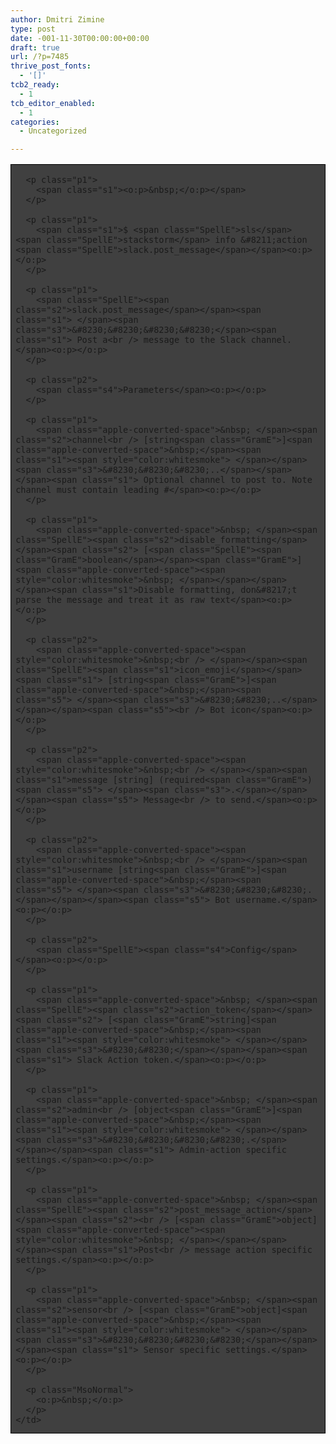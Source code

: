 ```yaml
---
author: Dmitri Zimine
type: post
date: -001-11-30T00:00:00+00:00
draft: true
url: /?p=7485
thrive_post_fonts:
  - '[]'
tcb2_ready:
  - 1
tcb_editor_enabled:
  - 1
categories:
  - Uncategorized

---
```

<table class="MsoTableGrid" border="1" cellspacing="0" cellpadding="0" style="border-collapse:collapse;border:none;mso-border-alt:solid windowtext .5pt;
 mso-yfti-tbllook:1184;mso-padding-alt:0in 5.4pt 0in 5.4pt">
  </p> <tr style="mso-yfti-irow:0;mso-yfti-firstrow:yes;mso-yfti-lastrow:yes">
    <td width="468" valign="top" style="width:467.5pt;border:solid windowtext 1.0pt;
  mso-border-alt:solid windowtext .5pt;background:#404040;mso-background-themecolor:
  text1;mso-background-themetint:191;padding:0in 5.4pt 0in 5.4pt">
      </p> 
      
      <p class="p1">
        <span class="s1"><o:p>&nbsp;</o:p></span>
      </p>
      
      <p class="p1">
        <span class="s1">$ <span class="SpellE">sls</span> <span class="SpellE">stackstorm</span> info &#8211;action <span class="SpellE">slack.post_message</span></span><o:p></o:p>
      </p>
      
      <p class="p1">
        <span class="SpellE"><span class="s2">slack.post_message</span></span><span class="s1"> </span><span class="s3">&#8230;&#8230;&#8230;&#8230;</span><span class="s1"> Post a<br /> message to the Slack channel.</span><o:p></o:p>
      </p>
      
      <p class="p2">
        <span class="s4">Parameters</span><o:p></o:p>
      </p>
      
      <p class="p1">
        <span class="apple-converted-space">&nbsp; </span><span class="s2">channel<br /> [string<span class="GramE">]<span class="apple-converted-space">&nbsp;</span><span class="s1"><span style="color:whitesmoke"> </span></span><span class="s3">&#8230;&#8230;&#8230;..</span></span></span><span class="s1"> Optional channel to post to. Note channel must contain leading #</span><o:p></o:p>
      </p>
      
      <p class="p1">
        <span class="apple-converted-space">&nbsp; </span><span class="SpellE"><span class="s2">disable_formatting</span></span><span class="s2"> [<span class="SpellE"><span class="GramE">boolean</span></span><span class="GramE">] <span class="apple-converted-space"><span style="color:whitesmoke">&nbsp; </span></span></span></span><span class="s1">Disable formatting, don&#8217;t parse the message and treat it as raw text</span><o:p></o:p>
      </p>
      
      <p class="p2">
        <span class="apple-converted-space"><span style="color:whitesmoke">&nbsp;<br /> </span></span><span class="SpellE"><span class="s1">icon_emoji</span></span><span class="s1"> [string<span class="GramE">]<span class="apple-converted-space">&nbsp;</span><span class="s5"> </span><span class="s3">&#8230;&#8230;..</span></span></span><span class="s5"><br /> Bot icon</span><o:p></o:p>
      </p>
      
      <p class="p2">
        <span class="apple-converted-space"><span style="color:whitesmoke">&nbsp;<br /> </span></span><span class="s1">message [string] (required<span class="GramE">)<span class="s5"> </span><span class="s3">.</span></span></span><span class="s5"> Message<br /> to send.</span><o:p></o:p>
      </p>
      
      <p class="p2">
        <span class="apple-converted-space"><span style="color:whitesmoke">&nbsp;<br /> </span></span><span class="s1">username [string<span class="GramE">]<span class="apple-converted-space">&nbsp;</span><span class="s5"> </span><span class="s3">&#8230;&#8230;&#8230;.</span></span></span><span class="s5"> Bot username.</span><o:p></o:p>
      </p>
      
      <p class="p2">
        <span class="SpellE"><span class="s4">Config</span></span><o:p></o:p>
      </p>
      
      <p class="p1">
        <span class="apple-converted-space">&nbsp; </span><span class="SpellE"><span class="s2">action_token</span></span><span class="s2"> [<span class="GramE">string]<span class="apple-converted-space">&nbsp;</span><span class="s1"><span style="color:whitesmoke"> </span></span><span class="s3">&#8230;&#8230;</span></span></span><span class="s1"> Slack Action token.</span><o:p></o:p>
      </p>
      
      <p class="p1">
        <span class="apple-converted-space">&nbsp; </span><span class="s2">admin<br /> [object<span class="GramE">]<span class="apple-converted-space">&nbsp;</span><span class="s1"><span style="color:whitesmoke"> </span></span><span class="s3">&#8230;&#8230;&#8230;&#8230;.</span></span></span><span class="s1"> Admin-action specific settings.</span><o:p></o:p>
      </p>
      
      <p class="p1">
        <span class="apple-converted-space">&nbsp; </span><span class="SpellE"><span class="s2">post_message_action</span></span><span class="s2"><br /> [<span class="GramE">object] <span class="apple-converted-space"><span style="color:whitesmoke">&nbsp; </span></span></span></span><span class="s1">Post<br /> message action specific settings.</span><o:p></o:p>
      </p>
      
      <p class="p1">
        <span class="apple-converted-space">&nbsp; </span><span class="s2">sensor<br /> [<span class="GramE">object]<span class="apple-converted-space">&nbsp;</span><span class="s1"><span style="color:whitesmoke"> </span></span><span class="s3">&#8230;&#8230;&#8230;&#8230;</span></span></span><span class="s1"> Sensor specific settings.</span><o:p></o:p>
      </p>
      
      <p class="MsoNormal">
        <o:p>&nbsp;</o:p>
      </p>
    </td>
  </tr>
</table>